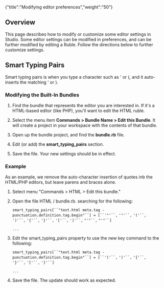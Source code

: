 {"title":"Modifying editor preferences","weight":"50"} 

## Overview

This page describes how to modify or customize some editor settings in Studio. Some editor settings can be modified in preferences, and can be further modified by editing a Ruble. Follow the directions below to further customize settings.

## Smart Typing Pairs

Smart typing pairs is when you type a character such as ' or (, and it auto-inserts the matching ' or ).

### Modifying the Built-In Bundles

1.  Find the bundle that represents the editor you are interested in. If it's a HTML-based editor (like PHP), you'll want to edit the HTML ruble.
    
2.  Select the menu item **Commands > Bundle Name > Edit this Bundle**. It will create a project in your workspace with the contents of that bundle.
    
3.  Open up the bundle project, and find the **bundle.rb** file.
    
4.  Edit (or add) the **smart\_typing\_pairs** section.
    
5.  Save the file. Your new settings should be in effect.
    

### Example

As an example, we remove the auto-character insertion of quotes inb the HTML/PHP editors, but leave parens and braces alone.

1.  Select menu "Commands > HTML > Edit this bundle."
    
2.  Open the file HTML / bundle.rb. searching for the following:
    
    `smart_typing_pairs[``"text.html meta.tag - punctuation.definition.tag.begin"``] = [``'"'``,` `'"'``,` `'('``,` `')'``,` `'{'``,` `'}'``,` `'['``,` `']'``,` `"'"``,` `"'"``]`
    
    `...`
    
3.  Edit the smart\_typing\_pairs property to use the new key command to the following:
    
    `smart_typing_pairs[``"text.html meta.tag - punctuation.definition.tag.begin"``] = [``'('``,` `')'``,` `'{'``,` `'}'``,` `'['``,` `']'``]`
    
    `...`
    
4.  Save the file. The update should work as expected.